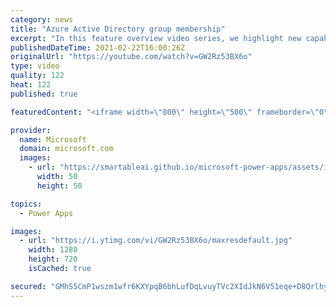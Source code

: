 ```yaml
---
category: news
title: "Azure Active Directory group membership"
excerpt: "In this feature overview video series, we highlight new capabilities included in the latest update to Microsoft Power Apps.  Power Apps Dataverse provides record level security to Azure Active Directory group membership types. Admins can easily set up and assign permissions to different Azure AD users,"
publishedDateTime: 2021-02-22T16:00:26Z
originalUrl: "https://youtube.com/watch?v=GW2Rz53BX6o"
type: video
quality: 122
heat: 122
published: true

featuredContent: "<iframe width=\"800\" height=\"500\" frameborder=\"0\" src=\"https://www.youtube.com/embed/GW2Rz53BX6o\" allow=\"accelerometer; autoplay; encrypted-media; gyroscope; picture-in-picture\" allowfullscreen></iframe>"

provider:
  name: Microsoft
  domain: microsoft.com
  images:
    - url: "https://smartableai.github.io/microsoft-power-apps/assets/images/organizations/microsoft.com-50x50.jpg"
      width: 50
      height: 50

topics:
  - Power Apps

images:
  - url: "https://i.ytimg.com/vi/GW2Rz53BX6o/maxresdefault.jpg"
    width: 1280
    height: 720
    isCached: true

secured: "GMhS5CmP1wszm1wfr6KXYpqB6bhLufDqLvuyTVc2XIdJkN6V51eqe+D8QrlhyvcQuq5KIkh2+DXEGopnuJFxr3DD408LOvMNPOqujojMHMgFpiGXR56AJkAxVDB3EsphcZBBZ5aveCHx4tDLMDjJAqKjXLI+bMlryrMPI3nVSkVsaxUgsGEMSLLLJCL1vE2FYKD3SBcVCKGOO64ul+Lw8jvXllJEELAKFl6rCDeGtQIz5RRYz/LS+C5ynXQZTDiitcNOH2fA6/nB3Zbed5q1Xsq9605fNq0ILr1ybBJb9NgBi79OaQqsqmw/nD1w5kBmblkkiXioH0hjnHTUOnCxIqRxEDjvk/FLvKBzTO0/vDftd3/IT+ZPDyaHWmriUXe8CcVMXXdILgWpLzN1czjXblgMd7X9u+8waNtpDdGJJcJp7u9ioRg7h7WaIFlWbXre;DGsvMe5cXd2erM9DROcfPw=="
---
```


